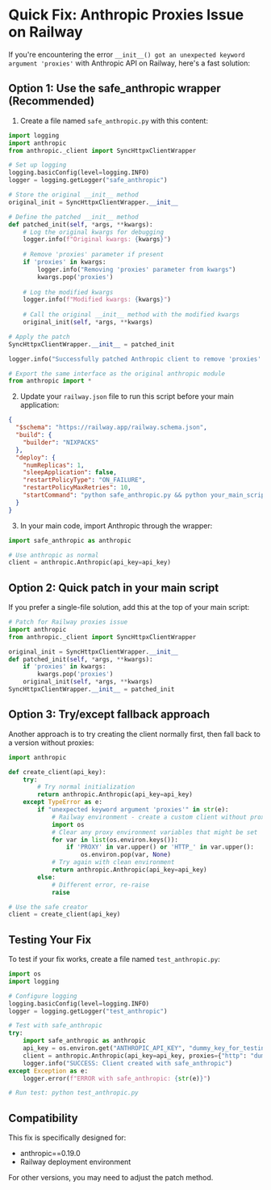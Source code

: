# Quick Fix: Anthropic Proxies Issue on Railway

If you're encountering the error `__init__() got an unexpected keyword argument 'proxies'` with Anthropic API on Railway, here's a fast solution:

## Option 1: Use the safe_anthropic wrapper (Recommended)

1. Create a file named `safe_anthropic.py` with this content:

```python
import logging
import anthropic
from anthropic._client import SyncHttpxClientWrapper

# Set up logging
logging.basicConfig(level=logging.INFO)
logger = logging.getLogger("safe_anthropic")

# Store the original __init__ method
original_init = SyncHttpxClientWrapper.__init__

# Define the patched __init__ method
def patched_init(self, *args, **kwargs):
    # Log the original kwargs for debugging
    logger.info(f"Original kwargs: {kwargs}")
    
    # Remove 'proxies' parameter if present
    if 'proxies' in kwargs:
        logger.info("Removing 'proxies' parameter from kwargs")
        kwargs.pop('proxies')
    
    # Log the modified kwargs
    logger.info(f"Modified kwargs: {kwargs}")
    
    # Call the original __init__ method with the modified kwargs
    original_init(self, *args, **kwargs)

# Apply the patch
SyncHttpxClientWrapper.__init__ = patched_init

logger.info("Successfully patched Anthropic client to remove 'proxies' parameter")

# Export the same interface as the original anthropic module
from anthropic import *
```

2. Update your `railway.json` file to run this script before your main application:

```json
{
  "$schema": "https://railway.app/railway.schema.json",
  "build": {
    "builder": "NIXPACKS"
  },
  "deploy": {
    "numReplicas": 1,
    "sleepApplication": false,
    "restartPolicyType": "ON_FAILURE",
    "restartPolicyMaxRetries": 10,
    "startCommand": "python safe_anthropic.py && python your_main_script.py"
  }
}
```

3. In your main code, import Anthropic through the wrapper:

```python
import safe_anthropic as anthropic

# Use anthropic as normal
client = anthropic.Anthropic(api_key=api_key)
```

## Option 2: Quick patch in your main script

If you prefer a single-file solution, add this at the top of your main script:

```python
# Patch for Railway proxies issue
import anthropic
from anthropic._client import SyncHttpxClientWrapper

original_init = SyncHttpxClientWrapper.__init__
def patched_init(self, *args, **kwargs):
    if 'proxies' in kwargs:
        kwargs.pop('proxies')
    original_init(self, *args, **kwargs)
SyncHttpxClientWrapper.__init__ = patched_init
```

## Option 3: Try/except fallback approach

Another approach is to try creating the client normally first, then fall back to a version without proxies:

```python
import anthropic

def create_client(api_key):
    try:
        # Try normal initialization
        return anthropic.Anthropic(api_key=api_key)
    except TypeError as e:
        if "unexpected keyword argument 'proxies'" in str(e):
            # Railway environment - create a custom client without proxies
            import os
            # Clear any proxy environment variables that might be set
            for var in list(os.environ.keys()):
                if 'PROXY' in var.upper() or 'HTTP_' in var.upper():
                    os.environ.pop(var, None)
            # Try again with clean environment
            return anthropic.Anthropic(api_key=api_key)
        else:
            # Different error, re-raise
            raise

# Use the safe creator
client = create_client(api_key)
```

## Testing Your Fix

To test if your fix works, create a file named `test_anthropic.py`:

```python
import os
import logging

# Configure logging
logging.basicConfig(level=logging.INFO)
logger = logging.getLogger("test_anthropic")

# Test with safe_anthropic
try:
    import safe_anthropic as anthropic
    api_key = os.environ.get("ANTHROPIC_API_KEY", "dummy_key_for_testing")
    client = anthropic.Anthropic(api_key=api_key, proxies={"http": "dummy"})
    logger.info("SUCCESS: Client created with safe_anthropic")
except Exception as e:
    logger.error(f"ERROR with safe_anthropic: {str(e)}")

# Run test: python test_anthropic.py
```

## Compatibility

This fix is specifically designed for:
- anthropic==0.19.0
- Railway deployment environment

For other versions, you may need to adjust the patch method. 